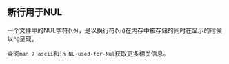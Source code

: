 ## 新行用于NUL

一个文件中的NUL字符(`\0`)，是以换行符(`\n`)在内存中被存储的同时在显示的时候以`^@`呈现。

查阅`man 7 ascii`和`:h NL-used-for-Nul`获取更多相关信息。

